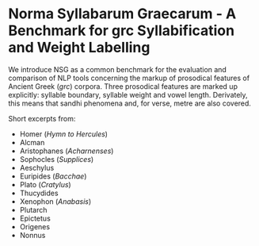 # Norma Syllabarum Graecarum - A Benchmark for grc Syllabification and Weight Labelling

We introduce NSG as a common benchmark for the evaluation and comparison of NLP tools concerning the markup of prosodical features of Ancient Greek (*grc*) corpora. Three prosodical features are marked up explicitly: syllable boundary, syllable weight and vowel length. Derivately, this means that sandhi phenomena and, for verse, metre are also covered.

Short excerpts from:
- Homer (*Hymn to Hercules*)
- Alcman
- Aristophanes (*Acharnenses*)
- Sophocles (*Supplices*)
- Aeschylus
- Euripides (*Bacchae*)
- Plato (*Cratylus*)
- Thucydides
- Xenophon (*Anabasis*)
- Plutarch
- Epictetus
- Origenes
- Nonnus
